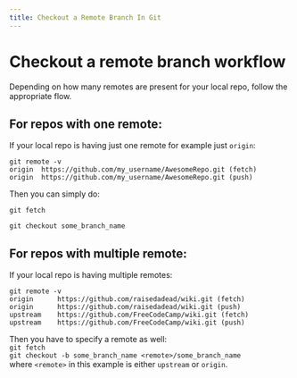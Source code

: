 ```yaml
---
title: Checkout a Remote Branch In Git
---
```

# Checkout a remote branch workflow

Depending on how many remotes are present for your local repo, follow the appropriate flow.

## For repos with one remote:

If your local repo is having just one remote for example just `origin`:

    git remote -v
    origin  https://github.com/my_username/AwesomeRepo.git (fetch)
    origin  https://github.com/my_username/AwesomeRepo.git (push)

Then you can simply do:  

`git fetch`  

`git checkout some_branch_name`

## For repos with multiple remote:

If your local repo is having multiple remotes:

    git remote -v
    origin      https://github.com/raisedadead/wiki.git (fetch)
    origin      https://github.com/raisedadead/wiki.git (push)
    upstream    https://github.com/FreeCodeCamp/wiki.git (fetch)
    upstream    https://github.com/FreeCodeCamp/wiki.git (push)

Then you have to specify a remote as well:  
`git fetch`  
`git checkout -b some_branch_name <remote>/some_branch_name`  
where `<remote>` in this example is either `upstream` or `origin`.